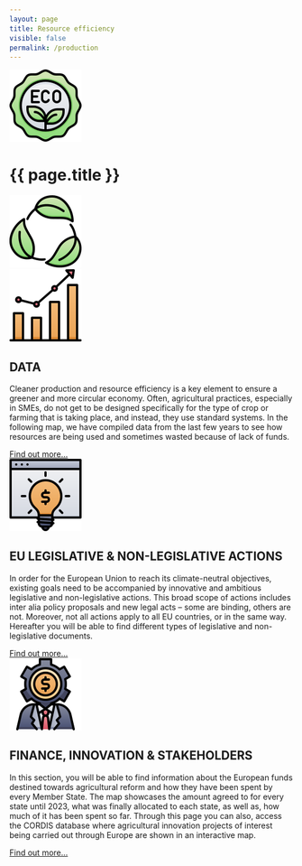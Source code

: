 ```yaml
---
layout: page
title: Resource efficiency
visible: false
permalink: /production
---
```


<div>
	<div class="centered-title">
		<img src="/assets/icons/DrawKit-Ecology/Color/Label.svg">
		<h1>{{ page.title }}</h1>
		<img src="/assets/icons/DrawKit-Ecology/Color/Leaves.svg">
	</div>
	<div class="flex-container">
		<div class="row">
			<img class="card-img" src="/assets/icons/DrawKit-SaaS/Color/Hockey stick growth.svg">
			<div class="card-descr">
				<h2>DATA</h2>
				<p>
					Cleaner production and resource efficiency is a key element to ensure a greener and more circular
					economy. Often, agricultural practices, especially in SMEs, do not get to be designed specifically
					for the type of crop or farming that is taking place, and instead, they use standard systems. In the
					following map, we have compiled data from the last few years to see how resources are being used and
					sometimes wasted because of lack of funds.
				</p>
				<a class="underlined" href="/production/data">Find out more...</a>
			</div>
		</div>
		<div class="row">
			<img class="card-img" src="/assets/icons/DrawKit-SaaS/Color/Creative Idea.svg">
			<div class="card-descr">
				<h2>EU LEGISLATIVE & NON-LEGISLATIVE ACTIONS</h2>
				<p>
					In order for the European Union to reach its climate-neutral objectives, existing goals need to be
					accompanied by innovative and ambitious legislative and non-legislative actions. This broad scope of
					actions includes inter alia policy proposals and new legal acts – some are binding, others are not.
					Moreover, not all actions apply to all EU countries, or in the same way. Hereafter you will be able
					to find different types of legislative and non-legislative documents.
				</p>
				<a class="underlined" href="/production/legislations">Find out more...</a>
			</div>
		</div>
		<div class="row">
			<img class="card-img" src="/assets/icons/DrawKit-SaaS/Color/Investor.svg">
			<div class="card-descr">
				<h2>FINANCE, INNOVATION & STAKEHOLDERS</h2>
				<p>
				In this section, you will be able to find information about the European funds destined towards agricultural reform and how they have been spent  by every Member State. The map showcases the amount agreed to for every state until 2023, what was finally allocated to each state, as well as, how much of it has been spent so far. Through this page you can also, access the CORDIS database where agricultural innovation projects of interest being carried out through Europe are shown in an interactive
				map.
				</p>
				<a class="underlined" href="/finance">Find out more...</a>
			</div>
		</div>
	</div>

</div>
